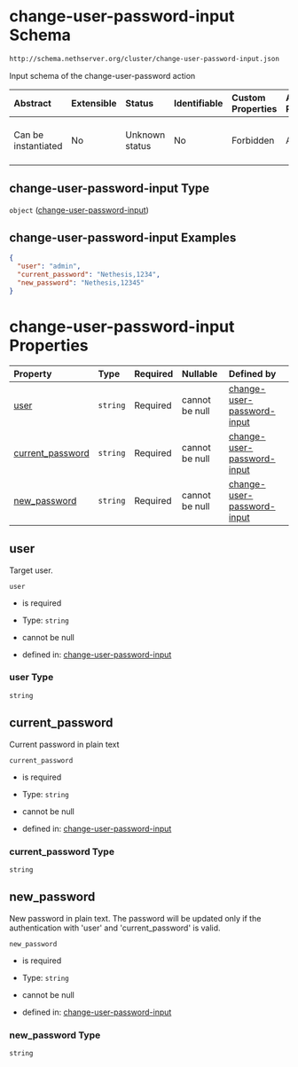 # change-user-password-input Schema

```txt
http://schema.nethserver.org/cluster/change-user-password-input.json
```

Input schema of the change-user-password action

| Abstract            | Extensible | Status         | Identifiable | Custom Properties | Additional Properties | Access Restrictions | Defined In                                                                                        |
| :------------------ | :--------- | :------------- | :----------- | :---------------- | :-------------------- | :------------------ | :------------------------------------------------------------------------------------------------ |
| Can be instantiated | No         | Unknown status | No           | Forbidden         | Allowed               | none                | [change-user-password-input.json](cluster/change-user-password-input.json "open original schema") |

## change-user-password-input Type

`object` ([change-user-password-input](change-user-password-input.md))

## change-user-password-input Examples

```json
{
  "user": "admin",
  "current_password": "Nethesis,1234",
  "new_password": "Nethesis,12345"
}
```

# change-user-password-input Properties

| Property                               | Type     | Required | Nullable       | Defined by                                                                                                                                                                                  |
| :------------------------------------- | :------- | :------- | :------------- | :------------------------------------------------------------------------------------------------------------------------------------------------------------------------------------------ |
| [user](#user)                          | `string` | Required | cannot be null | [change-user-password-input](change-user-password-input-properties-user.md "http://schema.nethserver.org/cluster/change-user-password-input.json#/properties/user")                         |
| [current\_password](#current_password) | `string` | Required | cannot be null | [change-user-password-input](change-user-password-input-properties-current_password.md "http://schema.nethserver.org/cluster/change-user-password-input.json#/properties/current_password") |
| [new\_password](#new_password)         | `string` | Required | cannot be null | [change-user-password-input](change-user-password-input-properties-new_password.md "http://schema.nethserver.org/cluster/change-user-password-input.json#/properties/new_password")         |

## user

Target user.

`user`

* is required

* Type: `string`

* cannot be null

* defined in: [change-user-password-input](change-user-password-input-properties-user.md "http://schema.nethserver.org/cluster/change-user-password-input.json#/properties/user")

### user Type

`string`

## current\_password

Current password in plain text

`current_password`

* is required

* Type: `string`

* cannot be null

* defined in: [change-user-password-input](change-user-password-input-properties-current_password.md "http://schema.nethserver.org/cluster/change-user-password-input.json#/properties/current_password")

### current\_password Type

`string`

## new\_password

New password in plain text. The password will be updated only if the authentication with 'user' and 'current\_password' is valid.

`new_password`

* is required

* Type: `string`

* cannot be null

* defined in: [change-user-password-input](change-user-password-input-properties-new_password.md "http://schema.nethserver.org/cluster/change-user-password-input.json#/properties/new_password")

### new\_password Type

`string`
